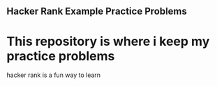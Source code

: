 ## Hacker Rank Example Practice Problems
# This repository is where i keep my practice problems
hacker rank is a fun way to learn
